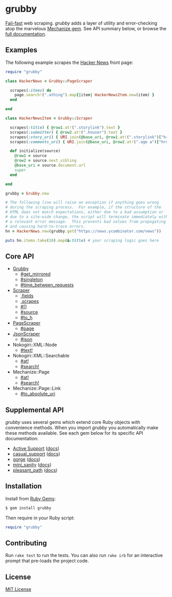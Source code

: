 # grubby

[Fail-fast] web scraping.  *grubby* adds a layer of utility and
error-checking atop the marvelous [Mechanize gem].  See API summary
below, or browse the [full documentation].

[Fail-fast]: https://en.wikipedia.org/wiki/Fail-fast
[Mechanize gem]: https://rubygems.org/gems/mechanize
[full documentation]: http://www.rubydoc.info/gems/grubby/


## Examples

The following example scrapes the [Hacker News] front page:

```ruby
require "grubby"

class HackerNews < Grubby::PageScraper

  scrapes(:items) do
    page.search!(".athing").map{|item| HackerNewsItem.new(item) }
  end

end

class HackerNewsItem < Grubby::Scraper

  scrapes(:title) { @row1.at!(".storylink").text }
  scrapes(:submitter) { @row2.at!(".hnuser").text }
  scrapes(:story_uri) { URI.join(@base_uri, @row1.at!(".storylink")["href"]) }
  scrapes(:comments_uri) { URI.join(@base_uri, @row2.at!(".age a")["href"]) }

  def initialize(source)
    @row1 = source
    @row2 = source.next_sibling
    @base_uri = source.document.url
    super
  end

end

grubby = Grubby.new

# The following line will raise an exception if anything goes wrong
# during the scraping process.  For example, if the structure of the
# HTML does not match expectations, either due to a bad assumption or
# due to a site-wide change, the script will terminate immediately with
# a relevant error message.  This prevents bad values from propogating
# and causing hard-to-trace errors.
hn = HackerNews.new(grubby.get("https://news.ycombinator.com/news"))

puts hn.items.take(10).map(&:title) # your scraping logic goes here
```

[Hacker News]: https://news.ycombinator.com/news


## Core API

- [Grubby](http://www.rubydoc.info/gems/grubby/Grubby)
  - [#get_mirrored](http://www.rubydoc.info/gems/grubby/Grubby:get_mirrored)
  - [#singleton](http://www.rubydoc.info/gems/grubby/Grubby:singleton)
  - [#time_between_requests](http://www.rubydoc.info/gems/grubby/Grubby:time_between_requests)
- [Scraper](http://www.rubydoc.info/gems/grubby/Grubby/Scraper)
  - [.fields](http://www.rubydoc.info/gems/grubby/Grubby/Scraper.fields)
  - [.scrapes](http://www.rubydoc.info/gems/grubby/Grubby/Scraper.scrapes)
  - [#[]](http://www.rubydoc.info/gems/grubby/Grubby/Scraper:[])
  - [#source](http://www.rubydoc.info/gems/grubby/Grubby/Scraper:source)
  - [#to_h](http://www.rubydoc.info/gems/grubby/Grubby/Scraper:to_h)
- [PageScraper](http://www.rubydoc.info/gems/grubby/Grubby/PageScraper)
  - [#page](http://www.rubydoc.info/gems/grubby/Grubby/PageScraper:page)
- [JsonScraper](http://www.rubydoc.info/gems/grubby/Grubby/JsonScraper)
  - [#json](http://www.rubydoc.info/gems/grubby/Grubby/JsonScraper:json)
- Nokogiri::XML::Node
  - [#text!](http://www.rubydoc.info/gems/grubby/Nokogiri/XML/Node:text%21)
- Nokogiri::XML::Searchable
  - [#at!](http://www.rubydoc.info/gems/grubby/Nokogiri/XML/Searchable:at%21)
  - [#search!](http://www.rubydoc.info/gems/grubby/Nokogiri/XML/Searchable:search%21)
- Mechanize::Page
  - [#at!](http://www.rubydoc.info/gems/grubby/Mechanize/Page:at%21)
  - [#search!](http://www.rubydoc.info/gems/grubby/Mechanize/Page:search%21)
- Mechanize::Page::Link
  - [#to_absolute_uri](http://www.rubydoc.info/gems/grubby/Mechanize/Page/Link#to_absolute_uri)


## Supplemental API

*grubby* uses several gems which extend core Ruby objects with
convenience methods.  When you import *grubby* you automatically make
these methods available.  See each gem below for its specific API
documentation:

- [Active Support](https://rubygems.org/gems/activesupport)
  ([docs](http://www.rubydoc.info/gems/activesupport/))
- [casual_support](https://rubygems.org/gems/casual_support)
  ([docs](http://www.rubydoc.info/gems/casual_support/))
- [gorge](https://rubygems.org/gems/gorge)
  ([docs](http://www.rubydoc.info/gems/gorge/))
- [mini_sanity](https://rubygems.org/gems/mini_sanity)
  ([docs](http://www.rubydoc.info/gems/mini_sanity/))
- [pleasant_path](https://rubygems.org/gems/pleasant_path)
  ([docs](http://www.rubydoc.info/gems/pleasant_path/))


## Installation

Install from [Ruby Gems](https://rubygems.org/gems/grubby):

```bash
$ gem install grubby
```

Then require in your Ruby script:

```ruby
require "grubby"
```


## Contributing

Run `rake test` to run the tests.  You can also run `rake irb` for an
interactive prompt that pre-loads the project code.


## License

[MIT License](https://opensource.org/licenses/MIT)
